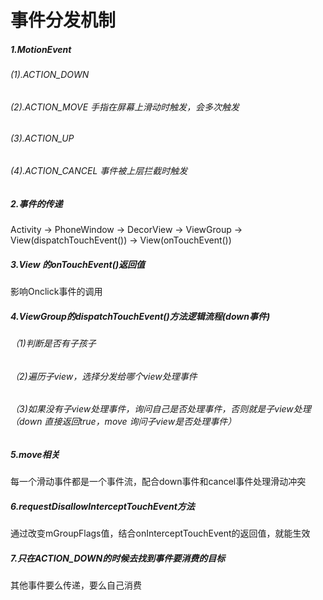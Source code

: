 # 事件分发机制
##### 1.MotionEvent
###### (1).ACTION_DOWN
###### (2).ACTION_MOVE 手指在屏幕上滑动时触发，会多次触发
###### (3).ACTION_UP
###### (4).ACTION_CANCEL 事件被上层拦截时触发
##### 2.事件的传递
Activity -> PhoneWindow -> DecorView -> ViewGroup -> View(dispatchTouchEvent()) -> View(onTouchEvent())
##### 3.View 的onTouchEvent()返回值
影响Onclick事件的调用
##### 4.ViewGroup的dispatchTouchEvent()方法逻辑流程(down事件)
###### （1)判断是否有子孩子
###### （2)遍历子view，选择分发给哪个view处理事件
###### （3)如果没有子view处理事件，询问自己是否处理事件，否则就是子view处理（down 直接返回true，move 询问子view是否处理事件）
##### 5.move相关
每一个滑动事件都是一个事件流，配合down事件和cancel事件处理滑动冲突
##### 6.requestDisallowInterceptTouchEvent方法
通过改变mGroupFlags值，结合onInterceptTouchEvent的返回值，就能生效
##### 7.只在ACTION_DOWN的时候去找到事件要消费的目标
其他事件要么传递，要么自己消费
